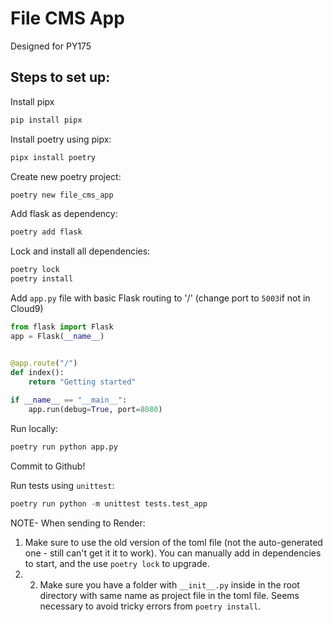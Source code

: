 # File CMS App
Designed for PY175

## Steps to set up:

Install pipx
```python
pip install pipx
```

Install poetry using pipx:
```python
pipx install poetry
```

Create new poetry project:
```python
poetry new file_cms_app
```

Add flask as dependency:
```python
poetry add flask
```

Lock and install all dependencies:
```python
poetry lock
poetry install
```

Add ```app.py``` file with basic Flask routing to '/' (change port to ```5003```if not in Cloud9)
```python
from flask import Flask
app = Flask(__name__)


@app.route("/")
def index():
    return "Getting started"
    
if __name__ == "__main__":
    app.run(debug=True, port=8080)
```

Run locally:
```python
poetry run python app.py
```

Commit to Github!

Run tests using ```unittest```:
```python
poetry run python -m unittest tests.test_app
```

NOTE- When sending to Render:
1. Make sure to use the old version of the toml file (not the auto-generated one - still can't get it it to work). You can manually add in dependencies to start, and the use ```poetry lock``` to upgrade.
2. 2. Make sure you have a folder with ```__init__.py``` inside in the root directory with same name as project file in the toml file. Seems necessary to avoid tricky errors from ```poetry install```.